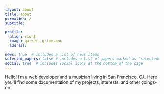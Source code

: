 ```yaml
---
layout: about
title: about
permalink: /
subtitle: 

profile:
  align: right
  image: garrett_grimm.png
  address: 

news: true  # includes a list of news items
selected_papers: false # includes a list of papers marked as "selected={true}"
social: true  # includes social icons at the bottom of the page
---
```


Hello!  I'm a web developer and a musician living in San Francisco, CA.  Here you'll find some documentation of my projects, interests, and other goings-on.